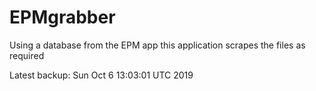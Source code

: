 # EPMgrabber
Using a database from the EPM app this application scrapes the files as required


Latest backup: Sun Oct 6 13:03:01 UTC 2019
